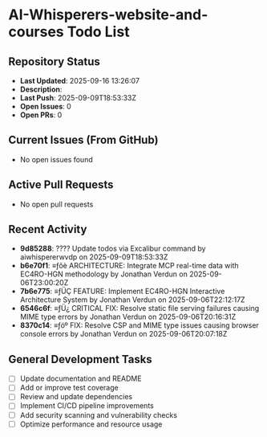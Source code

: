 # AI-Whisperers-website-and-courses Todo List

## Repository Status
- **Last Updated**: 2025-09-16 13:26:07
- **Description**: 
- **Last Push**: 2025-09-09T18:53:33Z
- **Open Issues**: 0
- **Open PRs**: 0

## Current Issues (From GitHub)
- No open issues found
## Active Pull Requests
- No open pull requests
## Recent Activity
- **9d85288**: ???? Update todos via Excalibur command by aiwhispererwvdp on 2025-09-09T18:53:33Z
- **b6e70f1**: ≡ƒôè ARCHITECTURE: Integrate MCP real-time data with EC4RO-HGN methodology by Jonathan Verdun on 2025-09-06T23:00:20Z
- **7b6e775**: ≡ƒÜÇ FEATURE: Implement EC4RO-HGN Interactive Architecture System by Jonathan Verdun on 2025-09-06T22:12:17Z
- **6546c6f**: ≡ƒÜ¿ CRITICAL FIX: Resolve static file serving failures causing MIME type errors by Jonathan Verdun on 2025-09-06T20:16:31Z
- **8370c14**: ≡ƒöº FIX: Resolve CSP and MIME type issues causing browser console errors by Jonathan Verdun on 2025-09-06T20:07:18Z
## General Development Tasks
- [ ] Update documentation and README
- [ ] Add or improve test coverage
- [ ] Review and update dependencies
- [ ] Implement CI/CD pipeline improvements
- [ ] Add security scanning and vulnerability checks
- [ ] Optimize performance and resource usage